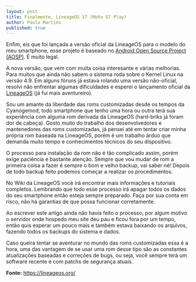 ```yaml
---
layout: post
title: Finalmente, LineageOS 17 (Moto G7 Play)
author: Paulo Martins
published: true
---
```


Enfim, eis que foi lançada a versão oficial da LineageOS para o modelo do meu smartphone, esse projeto é baseado no [Android Open Source Project (AOSP)](https://source.android.com/). É muito legal.

A nova versão, que vem com muita coisa interesante e várias melhorias. Para muitos que ainda não sabem o sistema roda sobre o Kernel Linux na versão 4.9. Em alguns fóruns já estava rolando uma versão não-oficial, resolvi não enfrentar algumas dificuldades e esperei o lançamento oficial da [LineageOS](https://lineageos.org/) (já fui mais aventureiro). 

Sou um amante da liberdade das roms customizadas desde os tempos da Cyanogemod, todo smartphone que tenho uma hora ou outra terá sua experiência com alguma rom derivada da LineageOS (hard-briks já foram dor de cabeça). Gosto muito do trabalho dos desenvolvedores e mantenedores das roms customizadas, já pensei até em tentar criar minha própria rom baseada na LineageOS, porém é um trabalho árduo que demanda muito tempo e conhecimentos técnicos do seu dispositivo.  

O processo para instalação da rom não é tão complicado assim, porém exige paciência e bastante atenção. Sempre que vou mudar de rom a primeira coisa a fazer é sempre o bom e velho backup, vai saber né! Depois de todo backup feito podemos começar a realizar os procedimentos. 

No Wiki da LineageOS vocè irá encontrar mais informações e tutoriais completos. Lembrando que todo esse processo irá apagar todos os dados do seu smartphone então esteja sempre preparado. Faça por sua conta em risco, não há garantias de que possa funcionar corretamente.

Ao escrever este artigo ainda não havia feito o processo, por algum motivo o servidor onde hospedo meu site deu pau e ficou fora por um tempo, então quis esperar um pouco mais e também estava baixando os arquivos, fazendo todos os backups do sistema e dados.

Caso queira tentar se aventurar no mundo das roms customizadas essa é a hora, uma das vantagem de se usar uma rom desse tipo são as constantes atualizações baseadas e correções de bugs, ou seja, você sempre terá um software recente e com patchs de segurança atuais. 

**Fonte:** https://lineageos.org/